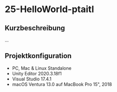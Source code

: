 # 25-HelloWorld-ptaitl

## Kurzbeschreibung

...

## Projektkonfiguration

- PC, Mac & Linux Standalone
- Unity Editor 2020.3.18f1
- Visual Studio 17.4.1
- macOS Ventura 13.0 auf MacBook Pro 15", 2018
